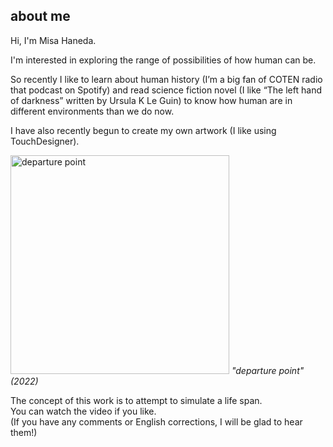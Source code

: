 ## about me

Hi, I'm Misa Haneda.

I'm interested in exploring the range of possibilities of how human can be.

So recently I like to learn about human history (I’m a big fan of COTEN radio that podcast on Spotify) and read science fiction novel (I like “The left hand of darkness” written by Ursula K Le Guin) to know how human are in different environments than we do now.

I have also recently begun to create my own artwork (I like using TouchDesigner).

[<img width="350" alt="departure point" src="https://i.vimeocdn.com/filter/overlay?src0=https%3A%2F%2Fi.vimeocdn.com%2Fvideo%2F1388422490-10859fb6ece378561e29e257fbaf4194baea9e99afc21496edd0bded3fd5f16f-d_1280x720&src1=https%3A%2F%2Ff.vimeocdn.com%2Fimages_v6%2Fshare%2Fplay_icon_overlay.png">](https://vimeo.com/685070269 "departure point - Click to Watch!")
*"departure point" (2022)*<br>

The concept of this work is to attempt to simulate a life span.<br>
You can watch the video if you like.<br>
(If you have any comments or English corrections, I will be glad to hear them!)